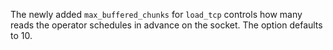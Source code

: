 The newly added `max_buffered_chunks` for `load_tcp` controls how many reads
the operator schedules in advance on the socket. The option defaults to 10.
